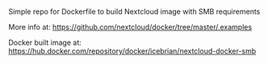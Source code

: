 Simple repo for Dockerfile to build Nextcloud image with SMB requirements

More info at: https://github.com/nextcloud/docker/tree/master/.examples

Docker built image at: https://hub.docker.com/repository/docker/icebrian/nextcloud-docker-smb
